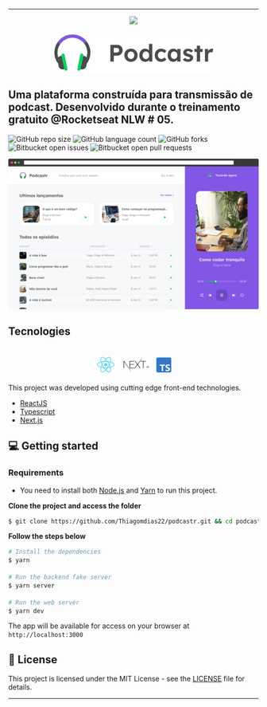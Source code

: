 <hr />

<p align="center">
  <img src="https://raw.githubusercontent.com/wilsonneto-dev/NextLevelWeek5-Flutter-Dev-Quiz/master/.github/cover.png"/>
</p>

<div align="center">
  <img src=".github/podcastr-logo.svg" alt="Podcastr logo">
</div>

## Uma plataforma construída para transmissão de podcast. Desenvolvido durante o treinamento gratuito @Rocketseat NLW # 05.

![GitHub repo size](https://img.shields.io/github/repo-size/Thiagomdias22/podcastr?style=for-the-badge)
![GitHub language count](https://img.shields.io/github/languages/count/Thiagomdias22/podcastr?style=for-the-badge)
![GitHub forks](https://img.shields.io/github/forks/Thiagomdias22/podcastr?style=for-the-badge)
![Bitbucket open issues](https://img.shields.io/bitbucket/issues/Thiagomdias22/podcastr?style=for-the-badge)
![Bitbucket open pull requests](https://img.shields.io/bitbucket/pr-raw/Thiagomdias22/podcastr?style=for-the-badge)


![Podcastr preview](.github/app-preview.png)

## Tecnologies

<div align="center">
  <br />
  <img src=".github/tech-logos.png" alt="Technologies used">
</div>

This project was developed using cutting edge front-end technologies.


- [ReactJS](https://reactjs.org/)
- [Typescript](https://www.typescriptlang.org/)
- [Next.js](https://nextjs.org/)

## 💻 Getting started

### Requirements

- You need to install both [Node.js](https://nodejs.org/en/download/) and [Yarn](https://yarnpkg.com/) to run this project.

**Clone the project and access the folder**

```bash
$ git clone https://github.com/Thiagomdias22/podcastr.git && cd podcastr
```

**Follow the steps below**

```bash
# Install the dependencies
$ yarn

# Run the backend fake server
$ yarn server

# Run the web server
$ yarn dev
```

The app will be available for access on your browser at `http://localhost:3000`

## 📝 License

This project is licensed under the MIT License - see the [LICENSE](LICENSE) file for details.

---
